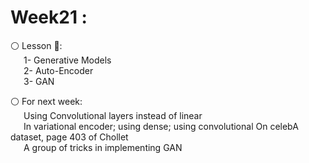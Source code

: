 # Week21 :

⚪️ Lesson 📖:<br>
&emsp;&ensp;1- Generative Models <br>
&emsp;&ensp;2- Auto-Encoder <br>
&emsp;&ensp;3- GAN <br>
 

⚪️ For next week:
        <br>&emsp;&ensp;Using Convolutional layers instead of linear
        <br>&emsp;&ensp;In variational encoder; using dense; using convolutional On celebA dataset, page 403 of Chollet
        <br>&emsp;&ensp;A group of tricks in implementing GAN
